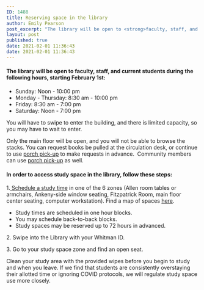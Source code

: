 ```yaml
---
ID: 1488
title: Reserving space in the library
author: Emily Pearson
post_excerpt: "The library will be open to <strong>faculty, staff, and current students</strong> during the following hours, starting <strong>February 1st</strong>"
layout: post
published: true
date: 2021-02-01 11:36:43
date: 2021-02-01 11:36:43
---
```

<!-- wp:heading {"level":4} -->
<h4>The library will be open to <strong>faculty, staff, and current students</strong> during the following hours, starting <strong>February 1st</strong>:</h4>
<!-- /wp:heading -->

<!-- wp:list -->
<ul><li>Sunday: Noon - 10:00 pm</li><li>Monday - Thursday: 8:30 am - 10:00 pm</li><li>Friday: 8:30 am - 7:00 pm</li><li>Saturday: Noon - 7:00 pm</li></ul>
<!-- /wp:list -->

<!-- wp:paragraph -->
<p>You will have to swipe to enter the building, and there is limited capacity, so you may have to wait to enter.</p>
<!-- /wp:paragraph -->

<!-- wp:paragraph -->
<p>Only the main floor will be open, and you will not be able to browse the stacks. You can request books be pulled at the circulation desk, or continue to use <a href="https://libguides.whitman.edu/c.php?g=1011506&amp;p=7327377#s-lg-box-wrapper-28738946">porch pick-up</a> to make requests in advance.&nbsp; Community members can use <a href="https://libguides.whitman.edu/c.php?g=1011506&amp;p=7327377#s-lg-box-wrapper-28738946">porch pick-up</a> as well.</p>
<!-- /wp:paragraph -->

<!-- wp:heading {"level":4} -->
<h4><strong>In order to access study space in the library, follow these steps:</strong></h4>
<!-- /wp:heading -->

<!-- wp:paragraph -->
<p>1.<a href="https://whitmancollege.as.me/penroselibrary"> Schedule a study time</a> in one of the 6 zones (Allen room tables or armchairs, Ankeny-side window seating, Fitzpatrick Room, main floor center seating, computer workstation). Find a map of spaces <a href="https://library.whitman.edu/res/map/reservation.svg">here</a>.</p>
<!-- /wp:paragraph -->

<!-- wp:list -->
<ul><li>Study times are scheduled in one hour blocks. </li><li>You may schedule back-to-back blocks.</li><li>Study spaces may be reserved up to 72 hours in advanced.</li></ul>
<!-- /wp:list -->

<!-- wp:paragraph -->
<p>2. Swipe into the Library with your Whitman ID.</p>
<!-- /wp:paragraph -->

<!-- wp:paragraph -->
<p>3. Go to your study space zone and find an open seat.</p>
<!-- /wp:paragraph -->

<!-- wp:paragraph -->
<p>Clean your study area with the provided wipes before you begin to study and when you leave. If we find that students are consistently overstaying their allotted time or ignoring COVID protocols, we will regulate study space use more closely.</p>
<!-- /wp:paragraph -->
